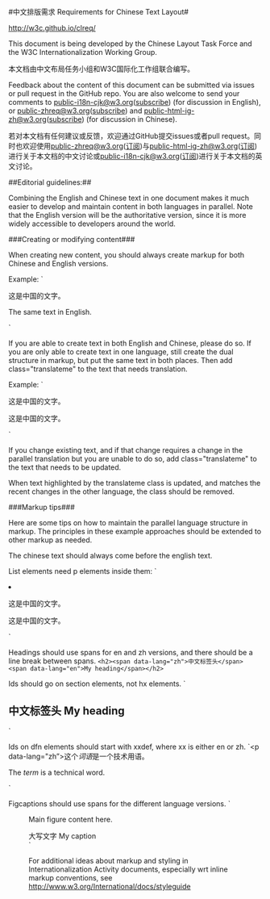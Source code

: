 #中文排版需求 Requirements for Chinese Text Layout#

http://w3c.github.io/clreq/

This document is being developed by the Chinese Layout Task Force and the W3C Internationalization Working Group.

本文档由中文布局任务小组和W3C国际化工作组联合编写。

Feedback about the content of this document can be submitted via issues or pull request in the GitHub repo. You are also welcome to send your comments to [public-i18n-cjk@w3.org](mailto:public-i18n-cjk@w3.org)([subscribe](mailto:public-i18n-cjk@w3.org?subject=subscribe)) (for discussion in English), or [public-zhreq@w3.org](mailto:public-zhreq@w3.org)([subscribe](mailto:public-zhreq@w3.org?subject=subscribe)) and [public-html-ig-zh@w3.org](mailto:public-html-ig-zh@w3.org)([subscribe](mailto:public-html-ig-zh@w3.org?subject=subscribe)) (for discussion in Chinese).

若对本文档有任何建议或反馈，欢迎通过GitHub提交issues或者pull request。同时也欢迎使用[public-zhreq@w3.org](mailto:public-zhreq@w3.org)([订阅](mailto:public-zhreq@w3.org?subject=subscribe))与[public-html-ig-zh@w3.org](mailto:public-html-ig-zh@w3.org)([订阅](mailto:public-html-ig-zh@w3.org?subject=subscribe))进行关于本文档的中文讨论或[public-i18n-cjk@w3.org](mailto:public-i18n-cjk@w3.org)([订阅](mailto:public-i18n-cjk@w3.org?subject=subscribe))进行关于本文档的英文讨论。


##Editorial guidelines:##

Combining the English and Chinese text in one document makes it much easier to develop and maintain content in both languages in parallel. Note that the English version will be the authoritative version, since it is more widely accessible to developers around the world.

###Creating or modifying content###

When creating new content, you should always create markup for both Chinese and English versions.

Example:
`<p data-lang="zh">这是中国的文字。</p>
<p data-lang="en">The same text in English.</p>`


If you are able to create text in both English and Chinese, please do so. If you are only able to create text in one language, still create the dual structure in markup, but put the same text in both places. Then add class="translateme" to the text that needs translation.

Example:
`<p data-lang="zh">这是中国的文字。</p>
<p data-lang="en" class="translateme">这是中国的文字。</p>`

If you change existing text, and if that change requires a change in the parallel translation but you are unable to do so, add class="translateme" to the text that needs to be updated.

When text highlighted by the translateme class is updated, and matches the recent changes in the other language, the class should be removed.


###Markup tips###

Here are some tips on how to maintain the parallel language structure in markup. The principles in these example approaches should be extended to other markup as needed.

The chinese text should always come before the english text.

List elements need p elements inside them:
`<li>
<p data-lang="zh">这是中国的文字。</p>
<p data-lang="en" class="translateme">这是中国的文字。</p>
</li>`

Headings should use spans for en and zh versions, and there should be  a line break between spans.
`<h2><span data-lang="zh">中文标签头</span>
<span data-lang="en">My heading</span></h2>`

Ids should go on section elements, not hx elements.
`<section id="h_my_heading">
<h2><span data-lang="zh">中文标签头</span>
<span data-lang="en">My heading</span></h2>`

Ids on dfn elements should start with xxdef, where xx is either en or zh.
`<p data-lang="zh”>这个<dfn id="zhdef_term">词语</dfn>是一个技术用语。</p>
<p data-lang="en">The <dfn id="endef_term">term</dfn> is a technical word.</p>`

Figcaptions should use spans for the different language versions.
`<figure>
Main figure content here.
<figcaption><span data-lang="zh">大写文字</span>
<span data-lang="en">My caption</span></figcaption>`

For additional ideas about markup and styling in Internationalization Activity documents, especially wrt inline markup conventions, see
http://www.w3.org/International/docs/styleguide

